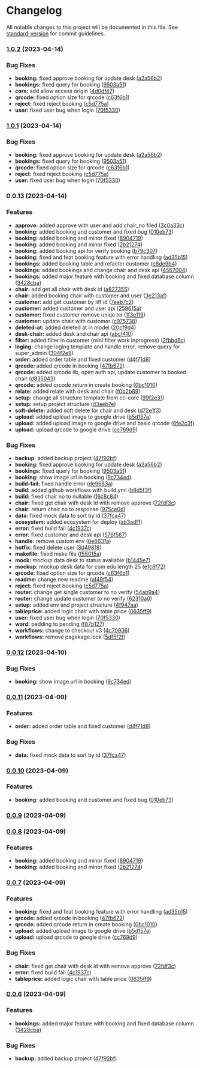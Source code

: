 # Changelog

All notable changes to this project will be documented in this file. See [standard-version](https://github.com/conventional-changelog/standard-version) for commit guidelines.

### [1.0.2](https://github.com/Tweed-tech/ComEduReuion-core/compare/v0.0.12...v1.0.2) (2023-04-14)


### Bug Fixes

* **booking:** fixed approve booking for update desk ([a2a56b2](https://github.com/Tweed-tech/ComEduReuion-core/commit/a2a56b2a9fb873852c0cadddae152d4ece2a4a53))
* **bookings:** fixed query for booking ([9503a51](https://github.com/Tweed-tech/ComEduReuion-core/commit/9503a51488da244c24c803d5b8de0c0965fda5ce))
* **cors:** add allow access origin ([4d0df47](https://github.com/Tweed-tech/ComEduReuion-core/commit/4d0df4731998882f5f2f0b947aec1d5d87f859be))
* **qrcode:** fixed option size for qrcode ([c63f6b1](https://github.com/Tweed-tech/ComEduReuion-core/commit/c63f6b1988ec305d30efa9d53c178f0c978d7bcc))
* **reject:** fixed reject booking ([c5d775a](https://github.com/Tweed-tech/ComEduReuion-core/commit/c5d775a316f4b29890af2be79b2b96a665f27732))
* **user:** fixed user bug when login ([70f5330](https://github.com/Tweed-tech/ComEduReuion-core/commit/70f5330b8119acf2a6e22b6eb225fc9add45159f))

### [1.0.1](https://github.com/Tweed-tech/ComEduReuion-core/compare/v0.0.12...v1.0.1) (2023-04-14)


### Bug Fixes

* **booking:** fixed approve booking for update desk ([a2a56b2](https://github.com/Tweed-tech/ComEduReuion-core/commit/a2a56b2a9fb873852c0cadddae152d4ece2a4a53))
* **bookings:** fixed query for booking ([9503a51](https://github.com/Tweed-tech/ComEduReuion-core/commit/9503a51488da244c24c803d5b8de0c0965fda5ce))
* **qrcode:** fixed option size for qrcode ([c63f6b1](https://github.com/Tweed-tech/ComEduReuion-core/commit/c63f6b1988ec305d30efa9d53c178f0c978d7bcc))
* **reject:** fixed reject booking ([c5d775a](https://github.com/Tweed-tech/ComEduReuion-core/commit/c5d775a316f4b29890af2be79b2b96a665f27732))
* **user:** fixed user bug when login ([70f5330](https://github.com/Tweed-tech/ComEduReuion-core/commit/70f5330b8119acf2a6e22b6eb225fc9add45159f))

### 0.0.13 (2023-04-14)


### Features

* **approve:** added approve with user and add chair_no filed ([3c0a33c](https://github.com/Tweed-tech/ComEduReuion-core/commit/3c0a33c04d4eded28e46271774ad4ea86f381205))
* **booking:** added booking and customer and fixed bug ([010eb73](https://github.com/Tweed-tech/ComEduReuion-core/commit/010eb7398dbc0f8590bd5c0406c55fd03b6b5299))
* **booking:** added booking and minor fixed ([8904719](https://github.com/Tweed-tech/ComEduReuion-core/commit/8904719866a47d944999ab7d0bf950463c6e241b))
* **booking:** added booking and minor fixed ([2b21274](https://github.com/Tweed-tech/ComEduReuion-core/commit/2b212742708d624db61758f22f8d84139ccbaec3))
* **booking:** added booking api for verify booking ([b79c307](https://github.com/Tweed-tech/ComEduReuion-core/commit/b79c307bbb139917eec715a98ba647430c930976))
* **booking:** fixed and feat booking feature with error handling ([ad35b15](https://github.com/Tweed-tech/ComEduReuion-core/commit/ad35b153873812f239fe1ac971a4debfb9375af9))
* **bookings:** added booking table and refactor customer ([c8de9b4](https://github.com/Tweed-tech/ComEduReuion-core/commit/c8de9b447bc8d19052d65ae813e8a99c7b106430))
* **bookings:** added bookings and change chair and desk api ([4567004](https://github.com/Tweed-tech/ComEduReuion-core/commit/45670047b67b0557dff10b7e091fc6250cb9e0cc))
* **bookings:** added major feature with booking and fixed database column ([3428cba](https://github.com/Tweed-tech/ComEduReuion-core/commit/3428cba40b6ddfa15782f99bd9da1837d5966bed))
* **chair:** add get all chair with desk id ([a827355](https://github.com/Tweed-tech/ComEduReuion-core/commit/a827355e5b552626fa864b4a1ccadd9a41a8bb5d))
* **chair:** added booking chair with customer and user ([3e213af](https://github.com/Tweed-tech/ComEduReuion-core/commit/3e213af9d9f13645703b44a813ba6eecb57a5648))
* **customer:** add get customer by liff id ([7eab7c2](https://github.com/Tweed-tech/ComEduReuion-core/commit/7eab7c29f16df5ba75cb92150377961755daa86b))
* **customer:** added customer and user api ([259615a](https://github.com/Tweed-tech/ComEduReuion-core/commit/259615a54a2115665d5f3c00e4544941f19b74df))
* **customer:** fixed customer remove uniqe tel ([1f3e119](https://github.com/Tweed-tech/ComEduReuion-core/commit/1f3e119ac76f92bb032c1dc5646f3e78b37ce702))
* **customer:** update chair with customer ([c975738](https://github.com/Tweed-tech/ComEduReuion-core/commit/c975738abc114830d4debd893c68c0cfd8e3541a))
* **deleted-at:** added deleted at in model ([20cf9d4](https://github.com/Tweed-tech/ComEduReuion-core/commit/20cf9d4b8c42da46737444e969f50415f5a65fe3))
* **desk-chair:** added desk and chair api ([abcf410](https://github.com/Tweed-tech/ComEduReuion-core/commit/abcf410c12fa5e6d4ab66d7c4526cd1f58575253))
* **filter:** added filter in customer (mini filter work inprogress) ([2fbbd6c](https://github.com/Tweed-tech/ComEduReuion-core/commit/2fbbd6cfb1295f6414255a64f79a36958a7b6f8f))
* **loging:** change loging template and handle error, remove query for super_admin ([304f2e9](https://github.com/Tweed-tech/ComEduReuion-core/commit/304f2e9b2e0b0e209798d4ee29fb9e8532930755))
* **order:** added order table and fixed customer ([d4f71d8](https://github.com/Tweed-tech/ComEduReuion-core/commit/d4f71d8657f696c628f25bda130a356cf0d25d1f))
* **qrcode:** added qrcode in booking ([47fb672](https://github.com/Tweed-tech/ComEduReuion-core/commit/47fb67266ac85721065a39c76178aef361c5345f))
* **qrcode:** added qrcode lib, open auth api, update customer to booked chair ([d835043](https://github.com/Tweed-tech/ComEduReuion-core/commit/d835043fc922c9c3ad4d8eb57bd0abc445219cd2))
* **qrcode:** added qrcode return in create booking ([0bc1010](https://github.com/Tweed-tech/ComEduReuion-core/commit/0bc101002d95730a7f7b8e3ac3ff57d28cf5fc70))
* **relate:** added relate with desk and chair ([f0b2b89](https://github.com/Tweed-tech/ComEduReuion-core/commit/f0b2b899c13b41c8891495d4912be70a658d8c6f))
* **setup:** change all structure template from cc-core ([99f2e31](https://github.com/Tweed-tech/ComEduReuion-core/commit/99f2e31a869172ec28b0599d1a92559ba4ffd0fd))
* **setup:** setup project structure ([d3aeb7e](https://github.com/Tweed-tech/ComEduReuion-core/commit/d3aeb7e1a39bb5460c945cb7471e8ba70ff61025))
* **soft-delete:** added soft delete for chair and desk ([d72e1f3](https://github.com/Tweed-tech/ComEduReuion-core/commit/d72e1f329ebed8784c0d033163d6ea4bf15e441d))
* **upload:** added upload image to google drive ([b5d157a](https://github.com/Tweed-tech/ComEduReuion-core/commit/b5d157a5a4c64fd2777efc0c7682793cdc7ddad2))
* **upload:** added upload image to google drive and basic qrcode ([6fe2c3f](https://github.com/Tweed-tech/ComEduReuion-core/commit/6fe2c3f73bf26b6cf40ed1f90a067e246bd18776))
* **upload:** upload qrcode to google drive ([cc769d9](https://github.com/Tweed-tech/ComEduReuion-core/commit/cc769d97d72876cb26539e970bfe2f713d03c3ce))


### Bug Fixes

* **backup:** added backup project ([47f92bf](https://github.com/Tweed-tech/ComEduReuion-core/commit/47f92bf073ab79f384babe061b49fc554d97f392))
* **booking:** fixed approve booking for update desk ([a2a56b2](https://github.com/Tweed-tech/ComEduReuion-core/commit/a2a56b2a9fb873852c0cadddae152d4ece2a4a53))
* **bookings:** fixed query for booking ([9503a51](https://github.com/Tweed-tech/ComEduReuion-core/commit/9503a51488da244c24c803d5b8de0c0965fda5ce))
* **booking:** show image url in booking ([9c734ed](https://github.com/Tweed-tech/ComEduReuion-core/commit/9c734ed66e285820982c1279d63faf20dd00a08e))
* **build-fail:** fixed handle error ([de9683a](https://github.com/Tweed-tech/ComEduReuion-core/commit/de9683a914a9325138a8f937f66431ef76776150))
* **build:** added github workflows with build.yml ([b8d5f3f](https://github.com/Tweed-tech/ComEduReuion-core/commit/b8d5f3f721baf9e2627be124d8560028d8669905))
* **build:** fixed chair no to nullable ([16c8c84](https://github.com/Tweed-tech/ComEduReuion-core/commit/16c8c8431c926e21a3e83b7650e08b46938433c6))
* **chair:** fixed get chair with desk id with remove approve ([72fdf3c](https://github.com/Tweed-tech/ComEduReuion-core/commit/72fdf3c75739cb81ead66ec53426c398477d219a))
* **chair:** return chair no to response ([975ce0d](https://github.com/Tweed-tech/ComEduReuion-core/commit/975ce0dde6fc661ac2bc3161b90c652aea04c474))
* **data:** fixed mock data to sort by id ([37fca47](https://github.com/Tweed-tech/ComEduReuion-core/commit/37fca47eb95f12c8387a92c685e08db0724e60c2))
* **ecosystem:** added ecosystem for deploy ([ab3adf1](https://github.com/Tweed-tech/ComEduReuion-core/commit/ab3adf1a43791ae77591353dffe263bd8bbfc18b))
* **error:** fixed build fail ([4c1937c](https://github.com/Tweed-tech/ComEduReuion-core/commit/4c1937c61665c0e94115a86d363f50bf87efac4e))
* **error:** fixed customer and desk api ([576f567](https://github.com/Tweed-tech/ComEduReuion-core/commit/576f5677a65466fcb7e0ef533ee1602c2eddd880))
* **handle:** remove custom env ([0e6631a](https://github.com/Tweed-tech/ComEduReuion-core/commit/0e6631af8a6758ac0b5e2714aeb4bbb04fcf55bd))
* **hotfix:** fixed delete user ([3d49819](https://github.com/Tweed-tech/ComEduReuion-core/commit/3d49819c49f0479ae0afc08cc01972875d06c177))
* **makefile:** fixed make file ([f55015a](https://github.com/Tweed-tech/ComEduReuion-core/commit/f55015a2fb9395daff8d2eaed24558fdab4ce907))
* **mock:** mockup data desk to status avaliable ([b1445e7](https://github.com/Tweed-tech/ComEduReuion-core/commit/b1445e7713c68008120e20961fb62137d7beab74))
* **mockup:** mockup desk data for com edu length 25 ([e1c8f72](https://github.com/Tweed-tech/ComEduReuion-core/commit/e1c8f72c1586f8aaf92abde66083882a2185a081))
* **qrcode:** fixed option size for qrcode ([c63f6b1](https://github.com/Tweed-tech/ComEduReuion-core/commit/c63f6b1988ec305d30efa9d53c178f0c978d7bcc))
* **readme:** change new readme ([af49f54](https://github.com/Tweed-tech/ComEduReuion-core/commit/af49f544c80cb2ac28caf379a57120969e574d0b))
* **reject:** fixed reject booking ([c5d775a](https://github.com/Tweed-tech/ComEduReuion-core/commit/c5d775a316f4b29890af2be79b2b96a665f27732))
* **router:** change get single customer to no verify ([54ab9a4](https://github.com/Tweed-tech/ComEduReuion-core/commit/54ab9a40cc0c0a3ebd34a633d36d3b2a7d04b75e))
* **router:** change update customer to no verify ([62310a0](https://github.com/Tweed-tech/ComEduReuion-core/commit/62310a0c3e4bccc3436a3f8190a1d1ee51048e2e))
* **setup:** added env and project structure ([4f947aa](https://github.com/Tweed-tech/ComEduReuion-core/commit/4f947aa0d3da191f732585f323203e8ec0866243))
* **tableprice:** added logic chair with table price ([0635ff9](https://github.com/Tweed-tech/ComEduReuion-core/commit/0635ff98f3b1026110036ec4946e33441ced0830))
* **user:** fixed user bug when login ([70f5330](https://github.com/Tweed-tech/ComEduReuion-core/commit/70f5330b8119acf2a6e22b6eb225fc9add45159f))
* **word:** pedding to pending ([f87b127](https://github.com/Tweed-tech/ComEduReuion-core/commit/f87b1279fc80305d76a5f0a797a862a1dac3a2a4))
* **workflows:** change to checkout v3 ([4c70936](https://github.com/Tweed-tech/ComEduReuion-core/commit/4c70936a5b9cf1205c4ec543966faa60bb23a5a0))
* **workflows:** remove pagekage.lock ([5df5f2f](https://github.com/Tweed-tech/ComEduReuion-core/commit/5df5f2f74f91fed416aa1dd7ce3570e9c4605cc8))

### [0.0.12](https://github.com/Tweed-tech/ComEduReuion-core/compare/v0.0.11...v0.0.12) (2023-04-10)


### Bug Fixes

* **booking:** show image url in booking ([9c734ed](https://github.com/Tweed-tech/ComEduReuion-core/commit/9c734ed66e285820982c1279d63faf20dd00a08e))

### [0.0.11](https://github.com/Tweed-tech/ComEduReuion-core/compare/v0.0.10...v0.0.11) (2023-04-09)


### Features

* **order:** added order table and fixed customer ([d4f71d8](https://github.com/Tweed-tech/ComEduReuion-core/commit/d4f71d8657f696c628f25bda130a356cf0d25d1f))


### Bug Fixes

* **data:** fixed mock data to sort by id ([37fca47](https://github.com/Tweed-tech/ComEduReuion-core/commit/37fca47eb95f12c8387a92c685e08db0724e60c2))

### [0.0.10](https://github.com/Tweed-tech/ComEduReuion-core/compare/v0.0.9...v0.0.10) (2023-04-09)


### Features

* **booking:** added booking and customer and fixed bug ([010eb73](https://github.com/Tweed-tech/ComEduReuion-core/commit/010eb7398dbc0f8590bd5c0406c55fd03b6b5299))

### [0.0.9](https://github.com/Tweed-tech/ComEduReuion-core/compare/v0.0.8...v0.0.9) (2023-04-09)

### [0.0.8](https://github.com/Tweed-tech/ComEduReuion-core/compare/v0.0.7...v0.0.8) (2023-04-09)


### Features

* **booking:** added booking and minor fixed ([8904719](https://github.com/Tweed-tech/ComEduReuion-core/commit/8904719866a47d944999ab7d0bf950463c6e241b))
* **booking:** added booking and minor fixed ([2b21274](https://github.com/Tweed-tech/ComEduReuion-core/commit/2b212742708d624db61758f22f8d84139ccbaec3))

### [0.0.7](https://github.com/Tweed-tech/ComEduReuion-core/compare/v0.0.6...v0.0.7) (2023-04-09)


### Features

* **booking:** fixed and feat booking feature with error handling ([ad35b15](https://github.com/Tweed-tech/ComEduReuion-core/commit/ad35b153873812f239fe1ac971a4debfb9375af9))
* **qrcode:** added qrcode in booking ([47fb672](https://github.com/Tweed-tech/ComEduReuion-core/commit/47fb67266ac85721065a39c76178aef361c5345f))
* **qrcode:** added qrcode return in create booking ([0bc1010](https://github.com/Tweed-tech/ComEduReuion-core/commit/0bc101002d95730a7f7b8e3ac3ff57d28cf5fc70))
* **upload:** added upload image to google drive ([b5d157a](https://github.com/Tweed-tech/ComEduReuion-core/commit/b5d157a5a4c64fd2777efc0c7682793cdc7ddad2))
* **upload:** upload qrcode to google drive ([cc769d9](https://github.com/Tweed-tech/ComEduReuion-core/commit/cc769d97d72876cb26539e970bfe2f713d03c3ce))


### Bug Fixes

* **chair:** fixed get chair with desk id with remove approve ([72fdf3c](https://github.com/Tweed-tech/ComEduReuion-core/commit/72fdf3c75739cb81ead66ec53426c398477d219a))
* **error:** fixed build fail ([4c1937c](https://github.com/Tweed-tech/ComEduReuion-core/commit/4c1937c61665c0e94115a86d363f50bf87efac4e))
* **tableprice:** added logic chair with table price ([0635ff9](https://github.com/Tweed-tech/ComEduReuion-core/commit/0635ff98f3b1026110036ec4946e33441ced0830))

### [0.0.6](https://github.com/Tweed-tech/ComEduReuion-core/compare/v0.0.5...v0.0.6) (2023-04-09)


### Features

* **bookings:** added major feature with booking and fixed database column ([3428cba](https://github.com/Tweed-tech/ComEduReuion-core/commit/3428cba40b6ddfa15782f99bd9da1837d5966bed))


### Bug Fixes

* **backup:** added backup project ([47f92bf](https://github.com/Tweed-tech/ComEduReuion-core/commit/47f92bf073ab79f384babe061b49fc554d97f392))
